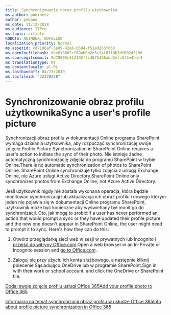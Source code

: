 ```yaml
---
title: Synchronizowanie obraz profilu użytkownika
ms.author: ponincev
author: pebaum
ms.date: 11/13/2018
ms.audience: ITPro
ms.topic: article
ROBOTS: NOINDEX, NOFOLLOW
localization_priority: Normal
ms.assetid: cd7196af-3ed9-42e6-b594-f51ad265fd63
ms.openlocfilehash: 0ee818002cf89ab0b2e5c94f8718b3df602d529d
ms.sourcegitcommit: 9d78905c512192ffc4675468abd2efc5f2e4baf4
ms.translationtype: MT
ms.contentlocale: pl-PL
ms.lasthandoff: 04/23/2019
ms.locfileid: "32370228"
---
```

# <a name="sync-a-users-profile-picture"></a><span data-ttu-id="a8bbc-102">Synchronizowanie obraz profilu użytkownika</span><span class="sxs-lookup"><span data-stu-id="a8bbc-102">Sync a user's profile picture</span></span>

<span data-ttu-id="a8bbc-103">Synchronizacji obraz profilu w dokumentacji Online programu SharePoint wymaga działania użytkownika, aby rozpocząć synchronizację swoje zdjęcie.</span><span class="sxs-lookup"><span data-stu-id="a8bbc-103">Profile Picture Synchronization in SharePoint Online requires a user's action to initiate the sync of their photo.</span></span> <span data-ttu-id="a8bbc-104">Nie istnieje żadne automatyczną synchronizację zdjęcia do programu SharePoint w trybie Online.</span><span class="sxs-lookup"><span data-stu-id="a8bbc-104">There is no automatic synchronization of photos to SharePoint Online.</span></span> <span data-ttu-id="a8bbc-105">SharePoint Online synchronizuje tylko zdjęcia z usługą Exchange Online, nie Azure usługi Active Directory.</span><span class="sxs-lookup"><span data-stu-id="a8bbc-105">SharePoint Online only synchronizes photos from Exchange Online, not Azure Active Directory.</span></span>
  
<span data-ttu-id="a8bbc-106">Jeśli użytkownik nigdy nie została wykonana operacja, która będzie monitować synchronizacji lub aktualizacja ich obraz profilu i nowego którym jeden nie pojawia się w dokumentacji Online programu SharePoint, użytkownik może być konieczne aby wyświetlany był monit go do synchronizacji. Oto, jak mogą to zrobić:</span><span class="sxs-lookup"><span data-stu-id="a8bbc-106">If a user has never performed an action that would prompt a sync or they have updated their profile picture and the new one doesn't appear in SharePoint Online, the user might need to prompt it to sync. Here's how they can do this:</span></span>
  
1. <span data-ttu-id="a8bbc-107">Otwórz przeglądarkę sieci web w sesji w prywatnych lub Incognito i [przejść do witryny Office.com](https://na01.safelinks.protection.outlook.com/?url=https%3A%2F%2Fwww.office.com%2F&amp;data=02%7C01%7C%7Cbad62c504a36446096e108d614dec653%7C72f988bf86f141af91ab2d7cd011db47%7C1%7C0%7C636719344369977864&amp;sdata=Km7ZnN8FHSouZbxOiEpQAGIKsK82SHr25uYCh3Gc%2F3s%3D&amp;reserved=0).</span><span class="sxs-lookup"><span data-stu-id="a8bbc-107">Open a web browser in an In-Private or Incognito session and [go to Office.com](https://na01.safelinks.protection.outlook.com/?url=https%3A%2F%2Fwww.office.com%2F&amp;data=02%7C01%7C%7Cbad62c504a36446096e108d614dec653%7C72f988bf86f141af91ab2d7cd011db47%7C1%7C0%7C636719344369977864&amp;sdata=Km7ZnN8FHSouZbxOiEpQAGIKsK82SHr25uYCh3Gc%2F3s%3D&amp;reserved=0).</span></span>
  
2. <span data-ttu-id="a8bbc-108">Zaloguj się przy użyciu ich konta służbowego, a następnie kliknij polecenie Sąsiadująco OneDrive lub w programie SharePoint.</span><span class="sxs-lookup"><span data-stu-id="a8bbc-108">Sign in with their work or school account, and click the OneDrive or SharePoint tile.</span></span>
  
[<span data-ttu-id="a8bbc-109">Dodaj swoje zdjęcie profilu usługi Office 365</span><span class="sxs-lookup"><span data-stu-id="a8bbc-109">Add your profile photo to Office 365</span></span>](https://go.microsoft.com/fwlink/?linkid=875585)
  
[<span data-ttu-id="a8bbc-110">Informacja na temat synchronizacji obraz profilu w usłudze Office 365</span><span class="sxs-lookup"><span data-stu-id="a8bbc-110">Info about profile picture synchronization in Office 365</span></span>](https://go.microsoft.com/fwlink/?linkid=875586)
  


